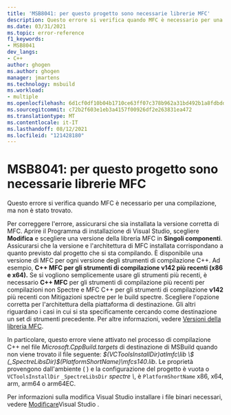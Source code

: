 ```yaml
---
title: 'MSB8041: per questo progetto sono necessarie librerie MFC'
description: Questo errore si verifica quando MFC è necessario per una compilazione, ma non è stata trovata la versione corretta.
ms.date: 03/31/2021
ms.topic: error-reference
f1_keywords:
- MSB8041
dev_langs:
- C++
author: ghogen
ms.author: ghogen
manager: jmartens
ms.technology: msbuild
ms.workload:
- multiple
ms.openlocfilehash: 6d1cf0df10b04b1710ce63ff07c378b962a31bd492b1a8fdbddb416056c088d5
ms.sourcegitcommit: c72b2f603e1eb3a4157f00926df2e263831ea472
ms.translationtype: MT
ms.contentlocale: it-IT
ms.lasthandoff: 08/12/2021
ms.locfileid: "121428180"
---
```

# <a name="msb8041-mfc-libraries-are-required-for-this-project"></a>MSB8041: per questo progetto sono necessarie librerie MFC

Questo errore si verifica quando MFC è necessario per una compilazione, ma non è stato trovato.

Per correggere l'errore, assicurarsi che sia installata la versione corretta di MFC. Aprire il Programma di installazione di Visual Studio, scegliere **Modifica** e scegliere una versione della libreria MFC in **Singoli componenti**. Assicurarsi che la versione e l'architettura di MFC installata corrispondano a quanto previsto dal progetto che si sta compilando. È disponibile una versione di MFC per ogni versione degli strumenti di compilazione C++. Ad esempio, **C++ MFC per gli strumenti di compilazione v142 più recenti (x86 e x64).**  Se si vogliono semplicemente usare gli strumenti più recenti, è necessario **C++ MFC** per gli strumenti di compilazione più recenti per compilazioni non Spectre e MFC C++ per gli strumenti di compilazione **v142** più recenti con Mitigazioni spectre per le build spectre. Scegliere l'opzione corretta per l'architettura della piattaforma di destinazione. Gli altri riguardano i casi in cui si sta specificamente cercando come destinazione un set di strumenti precedente. Per altre informazioni, vedere [Versioni della libreria MFC](/cpp/mfc/mfc-library-versions).

In particolare, questo errore viene attivato nel processo di compilazione C++ nel file *Microsoft.CppBuild.targets* di destinazione di MSBuild quando non viene trovato il file seguente: *$(VCToolsInstallDir)atlmfc\lib \$ (_SpectreLibsDir)$(PlatformShortName)\mfcs140.lib*. Le proprietà provengono dall'ambiente ( ) e la configurazione del progetto è vuota o `VCToolsInstallDir` `_SpectreLibsDir` *spectre \\*, è `PlatformShortName` x86, x64, arm, arm64 o arm64EC.

Per informazioni sulla modifica Visual Studio installare i file binari necessari, vedere [Modificare](../../install/modify-visual-studio.md)Visual Studio .
